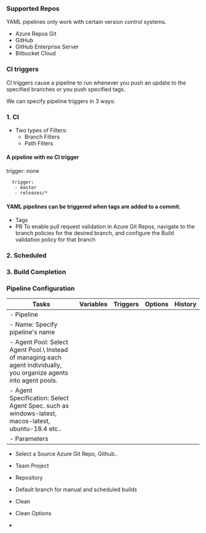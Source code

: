 ### Supported Repos
YAML pipelines only work with certain version control systems.
 - Azure Repos Git
 - GitHub
 - GitHub Enterprise Server
 - Bitbucket Cloud

### CI triggers
CI triggers cause a pipeline to run whenever you push an update to the specified branches or you push specified tags.

We can specify pipeline triggers in 3 ways:
### 1.  CI 
  - Two types of Filters:
    - Branch Filters
    - Path Filters

#### A pipeline with no CI trigger
trigger: none

```
  trigger:
   - master
   - releases/*
   ```
#### YAML pipelines can be triggered when tags are added to a commit.

- Tags
- PR
   To enable pull request validation in Azure Git Repos, navigate to the branch policies for the desired branch, and configure the Build validation policy for that branch

### 2. Scheduled
### 3. Build Completion

### Pipeline Configuration

|  Tasks | Variables   | Triggers    |Options |History|
|--------|-------------|-------------|--------|-------|
|- Pipeline |             |             |        |       |
|   - Name: Specify pipeline's name|  |  || |
|   - Agent Pool: Select Agent Pool.\ Instead of managing each agent individually, you organize agents into agent pools.|||||||
|   - Agent Specification: Select Agent Spec. such as windows-latest, macos-latest, ubuntu-18.4 etc.. |||||
|   - Parameters|||||
- Select a Source 
   Azure Git Repo, Github..

- Team Project
   

- Repository
  

- Default branch for manual and scheduled builds

- Clean

- Clean Options

- 





